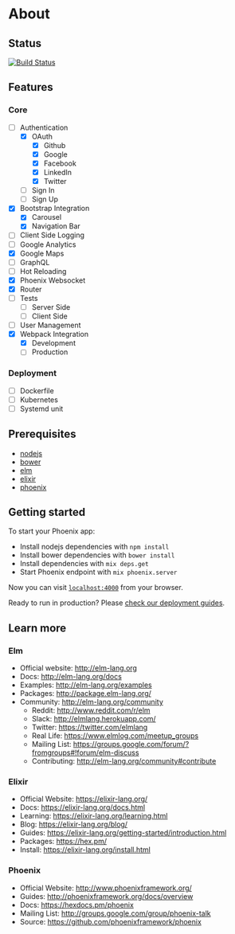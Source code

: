 # About

## Status

[![Build Status](https://travis-ci.org/korczis/web-spa.svg?branch=master)](https://travis-ci.org/korczis/web-spa)

## Features

### Core

- [ ] Authentication
  - [x] OAuth
    - [x] Github
    - [x] Google
    - [x] Facebook
    - [x] LinkedIn
    - [x] Twitter
  - [ ] Sign In
  - [ ] Sign Up
- [x] Bootstrap Integration
  - [x] Carousel
  - [x] Navigation Bar
- [ ] Client Side Logging
- [ ] Google Analytics
- [x] Google Maps
- [ ] GraphQL
- [ ] Hot Reloading
- [x] Phoenix Websocket
- [x] Router
- [ ] Tests
  - [ ] Server Side
  - [ ] Client Side
- [ ] User Management
- [x] Webpack Integration
  - [x] Development
  - [ ] Production
  
### Deployment

- [ ] Dockerfile
- [ ] Kubernetes
- [ ] Systemd unit

## Prerequisites

- [nodejs](https://nodejs.org/en/)
- [bower](https://bower.io/)
- [elm](http://elm-lang.org/)
- [elixir](https://elixir-lang.org/)
- [phoenix](http://www.phoenixframework.org/)

## Getting started

To start your Phoenix app:

  - Install nodejs dependencies with `npm install`
  - Install bower dependencies with `bower install`
  - Install dependencies with `mix deps.get`
  - Start Phoenix endpoint with `mix phoenix.server`

Now you can visit [`localhost:4000`](http://localhost:4000) from your browser.

Ready to run in production? Please [check our deployment guides](http://www.phoenixframework.org/docs/deployment).

## Learn more

### Elm

  - Official website: http://elm-lang.org
  - Docs: http://elm-lang.org/docs
  - Examples: http://elm-lang.org/examples
  - Packages: http://package.elm-lang.org/
  - Community: http://elm-lang.org/community
    - Reddit: http://www.reddit.com/r/elm
    - Slack: http://elmlang.herokuapp.com/
    - Twitter: https://twitter.com/elmlang
    - Real Life: https://www.elmlog.com/meetup_groups
    - Mailing List: https://groups.google.com/forum/?fromgroups#!forum/elm-discuss
    - Contributing: http://elm-lang.org/community#contribute
  
### Elixir

  - Official Website: https://elixir-lang.org/
  - Docs: https://elixir-lang.org/docs.html
  - Learning: https://elixir-lang.org/learning.html
  - Blog: https://elixir-lang.org/blog/
  - Guides: https://elixir-lang.org/getting-started/introduction.html
  - Packages: https://hex.pm/
  - Install: https://elixir-lang.org/install.html
  
### Phoenix

  - Official Website: http://www.phoenixframework.org/
  - Guides: http://phoenixframework.org/docs/overview
  - Docs: https://hexdocs.pm/phoenix
  - Mailing List: http://groups.google.com/group/phoenix-talk
  - Source: https://github.com/phoenixframework/phoenix

